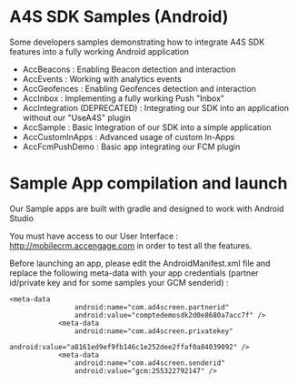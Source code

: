 # A4S SDK Samples (Android)
Some developers samples demonstrating how to integrate A4S SDK features into a fully working Android application

- AccBeacons : Enabling Beacon detection and interaction
- AccEvents : Working with analytics events
- AccGeofences : Enabling Geofences detection and interaction
- AccInbox : Implementing a fully working Push "Inbox"
- AccIntegration (DEPRECATED) : Integrating our SDK into an application without our "UseA4S" plugin
- AccSample : Basic Integration of our SDK into a simple application
- AccCustomInApps : Advanced usage of custom In-Apps
- AccFcmPushDemo : Basic app integrating our FCM plugin

# Sample App compilation and launch
Our Sample apps are built with gradle and designed to work with Android Studio

You must have access to our User Interface : http://mobilecrm.accengage.com in order to test all the features.

Before launching an app, please edit the AndroidManifest.xml file and
replace the following meta-data with your app credentials (partner id/private key and for some samples your GCM senderid) :
```
<meta-data
                android:name="com.ad4screen.partnerid"
                android:value="comptedemosdk2d0e8680a7acc7f" />
            <meta-data
                android:name="com.ad4screen.privatekey"
                android:value="a8161ed9ef9fb146c1e252dee2ffaf0a84039092" />
            <meta-data
                android:name="com.ad4screen.senderid"
                android:value="gcm:255322792147" />
```
